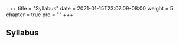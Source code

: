 +++
title = "Syllabus"
date = 2021-01-15T23:07:09-08:00
weight = 5
chapter = true
pre = "<b></b>"
+++

## Syllabus

